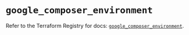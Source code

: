 # `google_composer_environment`

Refer to the Terraform Registry for docs: [`google_composer_environment`](https://registry.terraform.io/providers/hashicorp/google/6.48.0/docs/resources/composer_environment).
